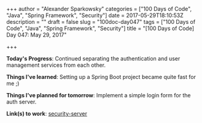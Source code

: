 +++
author = "Alexander Sparkowsky"
categories = ["100 Days of Code", "Java", "Spring Framework", "Security"]
date = 2017-05-29T18:10:53Z
description = ""
draft = false
slug = "100doc-day047"
tags = ["100 Days of Code", "Java", "Spring Framework", "Security"]
title = "[100 Days of Code] Day 047: May 29, 2017"

+++

**Today's Progress**: Continued separating the authentication and user management services from each other.

**Things I've learned**: Setting up a Spring Boot project became quite fast for me ;)

**Things I've planned for tomorrow**: Implement a simple login form for the auth server.

**Link(s) to work**: [security-server](https://github.com/roamingthings/security-server/commit/e32dd1ea1be249b445f8058224a170d90a7039d6)

